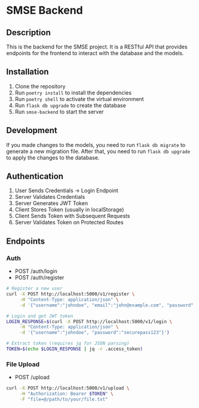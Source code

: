 # SMSE Backend

## Description

This is the backend for the SMSE project. It is a RESTful API that provides endpoints for the frontend to interact with the database and the models.

## Installation

1. Clone the repository
2. Run `poetry install` to install the dependencies
3. Run `poetry shell` to activate the virtual environment
4. Run `flask db upgrade` to create the database
5. Run `smse-backend` to start the server

## Development

If you made changes to the models, you need to run `flask db migrate` to generate a new migration file. After that, you need to run `flask db upgrade` to apply the changes to the database.

## Authentication

1. User Sends Credentials → Login Endpoint
2. Server Validates Credentials
3. Server Generates JWT Token
4. Client Stores Token (usually in localStorage)
5. Client Sends Token with Subsequent Requests
6. Server Validates Token on Protected Routes

## Endpoints

### Auth

- POST /auth/login
- POST /auth/register

```Bash
# Register a new user
curl -X POST http://localhost:5000/v1/register \
     -H "Content-Type: application/json" \
     -d '{"username":"johndoe", "email":"john@example.com", "password":"securepass123"}'

# Login and get JWT token
LOGIN_RESPONSE=$(curl -X POST http://localhost:5000/v1/login \
     -H "Content-Type: application/json" \
     -d '{"username":"johndoe", "password":"securepass123"}')

# Extract token (requires jq for JSON parsing)
TOKEN=$(echo $LOGIN_RESPONSE | jq -r .access_token)
```

### File Upload

- POST /upload

```Bash
curl -X POST http://localhost:5000/v1/upload \
     -H "Authorization: Bearer $TOKEN" \
     -F "file=@/path/to/your/file.txt"
```